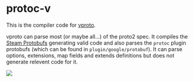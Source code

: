 # protoc-v

This is the compiler code for [vproto](https://github.com/emily33901/vproto).

vproto can parse most (or maybe all...) of the proto2 spec. It compiles the [Steam Protobufs](https://github.com/SteamDatabase/Protobufs) generating valid code and also parses the `protoc` plugin protobufs (which can be found in `plugin/google/protobuf`). It can parse options, extensions, map fields and extends definitions but does not generate relevent code for it.


![](https://i.f1ssi0n.com/CelestineGrilledMountainlion.png)
